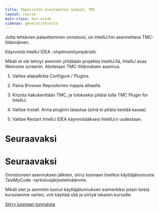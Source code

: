 ```yaml
---
title: Ympäristön asentaminen &ndash; TMC
layout: course
main-class: has-aside
sidenav: general/ohjeita
---
```

Jotta tehtävien palauttaminen onnistuisi, on IntelliJ:hin asennettava TMC-liitännäinen.

Käynnistä IntelliJ IDEA -ohjelmointiympäristö.

Mikäli et ole tehnyt aiemmin yhtäkään projektia IntelliJ:llä, IntelliJ avaa Welcome screenin. Aloitetaan TMC-liitännäisen asennus.

1. Valitse alapalkista Configure / Plugins.

2. Paina Browser Repositories-nappia alhaalla.

3. Kirjoita hakukenttään TMC, ja tulokseksi pitäisi tulla TMC Plugin for IntelliJ.

4. Valitse Install. Anna pluginin latautua (siinä ei pitäisi kestää kauaa).

5. Valitse Restart IntelliJ IDEA käynnistääksesi IntelliJ:n uudestaan.

# Seuraavaksi

# Seuraavaksi

Onnistuneen asennuksen jälkeen, siirry luomaan itsellesi käyttäjätunnusta TestMyCode -tarkistusjärjestelmäämme. 

Mikäli olet jo aiemmin luonut käyttäjätunnuksen esimerkiksi jotain toista kurssiamme varten, voit käyttää sitä ja siirtyä takaisin kurssille.

<div class="actions">
    <a class="action" href="/courses/general/ohjelmointi/rekisteroityminen/">Siirry luomaan tunnuksia</a>
</div>